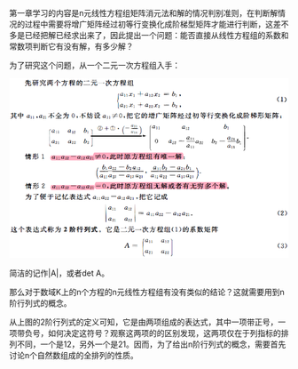 第一章学习的内容是n元线性方程组矩阵消元法和解的情况判别准则，在判断解情况的过程中需要将增广矩阵经过初等行变换化成阶梯型矩阵才能进行判断，这差不多是已经把解已经求出来了，因此提出一个问题：能否直接从线性方程组的系数和常数项判断它有没有解，有多少解？

为了研究这个问题，从一个二元一次方程组入手：

![二元一次方程组](https://github.com/CrystalMathYao/Basic-Knowledge-Learning/blob/master/Mathematical%20Theory/高等代数/图/二元一次方程组.png)

简洁的记作|A|，或者det A。

那么对于数域K上的n个方程的n元线性方程组有没有类似的结论？这就需要用到n阶行列式的概念。

从上图的2阶行列式的定义可知，它是由两项组成的表达式，其中一项带正号，一项带负号，如何决定这符号？观察这两项的的区别发现，这两项仅在于列指标的排列不同，一个是12，另外一个是21。因而，为了给出n阶行列式的概念，需要首先讨论n个自然数组成的全排列的性质。





